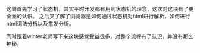 这周首先学习了状态机，其实平时开发都有用到状态机的理念，这次对这块有了更全面的认识。
之后又了解了浏览器是如何通过状态机对html进行解析，如何进行html词法分析以及愈发分析。

同时跟着winter老师写下来这块感觉受益很多，对整个流程有了认识，并没有那么神秘。
